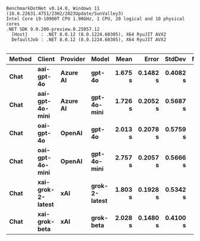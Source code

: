 ```

BenchmarkDotNet v0.14.0, Windows 11 (10.0.22631.4751/23H2/2023Update/SunValley3)
Intel Core i9-10900T CPU 1.90GHz, 1 CPU, 20 logical and 10 physical cores
.NET SDK 9.0.200-preview.0.25057.12
  [Host]     : .NET 8.0.12 (8.0.1224.60305), X64 RyuJIT AVX2
  DefaultJob : .NET 8.0.12 (8.0.1224.60305), X64 RyuJIT AVX2


```
| Method | Client            | Provider | Model         | Mean    | Error    | StdDev   | Median  |
|------- |------------------ |--------- |-------------- |--------:|---------:|---------:|--------:|
| **Chat**   | **aai-gpt-4o**        | **Azure AI** | **gpt-4o**        | **1.675 s** | **0.1482 s** | **0.4082 s** | **1.557 s** |
| **Chat**   | **aai-gpt-4o-mini**   | **Azure AI** | **gpt-4o-mini**   | **1.726 s** | **0.2052 s** | **0.5687 s** | **1.535 s** |
| **Chat**   | **oai-gpt-4o**        | **OpenAI**   | **gpt-4o**        | **2.013 s** | **0.2078 s** | **0.5759 s** | **1.870 s** |
| **Chat**   | **oai-gpt-4o-mini**   | **OpenAI**   | **gpt-4o-mini**   | **2.757 s** | **0.2057 s** | **0.5666 s** | **2.671 s** |
| **Chat**   | **xai-grok-2-latest** | **xAI**      | **grok-2-latest** | **1.803 s** | **0.1928 s** | **0.5342 s** | **1.701 s** |
| **Chat**   | **xai-grok-beta**     | **xAI**      | **grok-beta**     | **2.028 s** | **0.1480 s** | **0.4100 s** | **1.994 s** |
